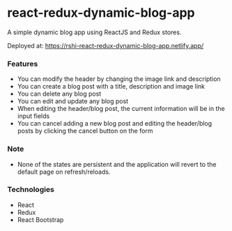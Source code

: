# react-redux-dynamic-blog-app
A simple dynamic blog app using ReactJS and Redux stores.

Deployed at: https://rshi-react-redux-dynamic-blog-app.netlify.app/

### Features
- You can modify the header by changing the image link and description
- You can create a blog post with a title, description and image link
- You can delete any blog post
- You can edit and update any blog post
- When editing the header/blog post, the current information will be in the input fields
- You can cancel adding a new blog post and editing the header/blog posts by clicking the cancel button on the form

### Note
- None of the states are persistent and the application will revert to the default page on refresh/reloads.

### Technologies
- React
- Redux
- React Bootstrap

